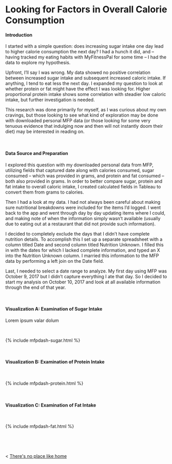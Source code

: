 # Looking for Factors in Overall Calorie Consumption

#### Introduction

I started with a simple question: does increasing sugar intake one day lead to higher calorie consumption the next day? I had a hunch it did, and – having tracked my eating habits with MyFitnessPal for some time – I had the data to explore my hypothesis.

Upfront, I’ll say I was wrong. My data showed no positive correlation between increased sugar intake and subsequent increased caloric intake. If anything, I tend to eat less the next day. I expanded my question to look at whether protein or fat might have the effect I was looking for. Higher proportional protein intake shows some correlation with steadier low caloric intake, but further investigation is needed.

This research was done primarily for myself, as I was curious about my own cravings, but those looking to see what kind of exploration may be done with downloaded personal MFP data (or those looking for some very tenuous evidence that indulging now and then will not instantly doom their diet) may be interested in reading on. 

&nbsp;

#### Data Source and Preparation

I explored this question with my downloaded personal data from MFP, utilizing fields that captured date along with calories consumed, sugar consumed – which was provided in grams, and protein and fat consumed – both also provided in grams. In order to better compare sugar, protein and fat intake to overall caloric intake, I created calculated fields in Tableau to convert them from grams to calories.

Then I had a look at my data. I had not always been careful about making sure nutritional breakdowns were included for the items I’d logged. I went back to the app and went through day by day updating items where I could, and making note of when the information simply wasn’t available (usually due to eating out at a restaurant that did not provide such information).

I decided to completely exclude the days that I didn’t have complete nutrition details. To accomplish this I set up a separate spreadsheet with a column titled Date and second column titled Nutrition Unknown. I filled this in with the dates for which I lacked complete information, and typed an X into the Nutrition Unknown column. I married this information to the MFP data by performing a left join on the Date field.

Last, I needed to select a date range to analyze. My first day using MFP was October 9, 2017 but I didn’t capture everything I ate that day. So I decided to start my analysis on October 10, 2017 and look at all available information through the end of that year.

&nbsp;

#### Visualization A: Examination of Sugar Intake

  Lorem ipsum valar dolum
  
  &nbsp;
  
  {% include mfpdash-sugar.html %}
  
  &nbsp; &nbsp;
  
  
  
  #### Visualization B: Examination of Protein Intake

  &nbsp; &nbsp;
  
  {% include mfpdash-protein.html %}

  &nbsp; &nbsp;
  
  
  
  #### Visualization C: Examination of Fat Intake
  
  &nbsp; &nbsp; 
  
  {% include mfpdash-fat.html %}
  
  &nbsp; &nbsp;

  

  &nbsp; &nbsp; &nbsp; &nbsp;
  

< [There's no place like home](./index.md)
